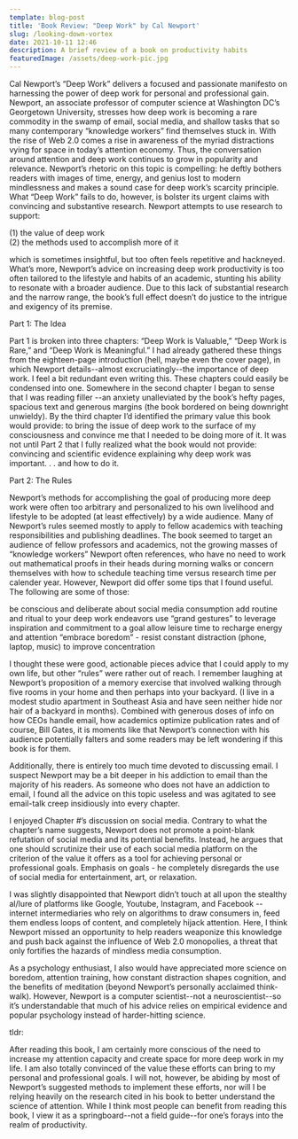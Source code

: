 ```yaml
---
template: blog-post
title: 'Book Review: "Deep Work" by Cal Newport'
slug: /looking-down-vortex
date: 2021-10-11 12:46
description: A brief review of a book on productivity habits
featuredImage: /assets/deep-work-pic.jpg
---
```

Cal Newport’s “Deep Work” delivers a focused and passionate manifesto on harnessing the power of deep work for personal and professional gain. Newport, an associate professor of computer science at Washington DC’s Georgetown University, stresses how deep work is becoming a rare commodity in the swamp of email, social media, and shallow tasks that so many contemporary “knowledge workers” find themselves stuck in. With the rise of Web 2.0 comes a rise in awareness of the myriad distractions vying for space in today’s attention economy. Thus, the conversation around attention and deep work continues to grow in popularity and relevance. Newport’s rhetoric on this topic is compelling: he deftly bothers readers with images of time, energy, and genius lost to modern mindlessness and makes a sound case for deep work’s scarcity principle. What “Deep Work” fails to do, however, is bolster its urgent claims with convincing and substantive research. Newport attempts to use research to support: 

(1) the value of deep work  
(2) the methods used to accomplish more of it

which is sometimes insightful, but too often feels repetitive and hackneyed. What’s more, Newport’s advice on increasing deep work productivity is too often tailored to the lifestyle and habits of an academic, stunting his ability to resonate with a broader audience. Due to this lack of substantial research and the narrow range, the book’s full effect doesn’t do justice to the intrigue and exigency of its premise. 

Part 1: The Idea

Part 1 is broken into three chapters: “Deep Work is Valuable,” “Deep Work is Rare,” and “Deep Work is Meaningful.” I had already gathered these things from the eighteen-page introduction (hell, maybe even the cover page), in which Newport details--almost excruciatingly--the importance of deep work. I feel a bit redundant even writing this. These chapters could easily be condensed into one. Somewhere in the second chapter I began to sense that I was reading filler --an anxiety unalleviated by the book’s hefty pages, spacious text and generous margins (the book bordered on being downright unwieldy). By the third chapter I’d identified the primary value this book would provide: to bring the issue of deep work to the surface of my consciousness and convince me that I needed to be doing more of it. It was not until Part 2 that I fully realized what the book would not provide: convincing and scientific evidence explaining why deep work was important. . . and how to do it.

Part 2: The Rules

Newport’s methods for accomplishing the goal of producing more deep work were often too arbitrary and personalized to his own livelihood and lifestyle to be adopted (at least effectively) by a wide audience. Many of Newport’s rules seemed mostly to apply to fellow academics with teaching responsibilities and publishing deadlines. The book seemed to target an audience of fellow professors and academics, not the growing masses of “knowledge workers” Newport often references, who have no need to work out mathematical proofs in their heads during morning walks or concern themselves with how to schedule teaching time versus research time per calender year. However, Newport did offer some tips that I found useful. The following are some of those:

be conscious and deliberate about social media consumption
add routine and ritual to your deep work endeavors
use “grand gestures” to leverage inspiration and commitment to a goal
allow leisure time to recharge energy and attention
“embrace boredom” - resist constant distraction (phone, laptop, music) to improve concentration

I thought these were good, actionable pieces advice that I could apply to my own life, but other “rules” were rather out of reach. I remember laughing at Newport’s proposition of a memory exercise that involved walking through five rooms in your home and then perhaps into your backyard. (I live in a modest studio apartment in Southeast Asia and have seen neither hide nor hair of a backyard in months). Combined with generous doses of info on how CEOs handle email, how academics optimize publication rates and of course, Bill Gates, it is moments like that Newport’s connection with his audience potentially falters and some readers may be left wondering if this book is for them.

Additionally, there is entirely too much time devoted to discussing email. I suspect Newport may be a bit deeper in his addiction to email than the majority of his readers. As someone who does not have an addiction to email, I found all the advice on this topic useless and was agitated to see email-talk creep insidiously into every chapter.

I enjoyed Chapter #’s discussion on social media. Contrary to what the chapter’s name suggests, Newport does not promote a point-blank refutation of social media and its potential benefits. Instead, he argues that one should scrutinize their use of each social media platform on the criterion of the value it offers as a tool for achieving personal or professional goals. Emphasis on goals - he completely disregards the use of social media for entertainment, art, or relaxation. 

I was slightly disappointed that Newport didn’t touch at all upon the stealthy al/lure of platforms like Google, Youtube, Instagram, and Facebook --  internet intermediaries who rely on algorithms to draw consumers in, feed them endless loops of content, and completely hijack attention. Here, I think Newport missed an opportunity to help readers weaponize this knowledge and push back against the influence of Web 2.0 monopolies, a threat that only fortifies the hazards of mindless media consumption. 


As a psychology enthusiast, I also would have appreciated more science on boredom, attention training, how constant distraction shapes cognition, and the benefits of meditation (beyond Newport’s personally acclaimed think-walk). However, Newport is a computer scientist--not a neuroscientist--so it’s understandable that much of his advice relies on empirical evidence and popular psychology instead of harder-hitting science. 

tldr: 

After reading this book, I am certainly more conscious of the need to increase my attention capacity and create space for more deep work in my life. I am also totally convinced of the value these efforts can bring to my personal and professional goals. I will not, however, be abiding by most of Newport’s suggested methods to implement these efforts, nor will I be relying heavily on the research cited in his book to better understand the science of attention. While I think most people can benefit from reading this book, I view it as a springboard--not a field guide--for one’s forays into the realm of productivity.











